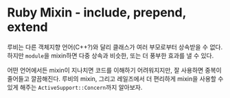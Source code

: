 # Ruby Mixin - include, prepend, extend
루비는 다른 객체지향 언어(C++?)와 달리 클래스가 여러 부모로부터 상속받을 수 없다. 
하지만 `module`을 mixin하면 다중 상속과 비슷한, 또는 더 풍부한 효과를 낼 수 있다. 

어떤 언어에서든 mixin이 지나치면 코드를 이해하기 어려워지지만, 잘 사용하면 중복이 줄어들고 깔끔해진다.
루비의 mixin, 그리고 레일즈에서 더 편리하게 mixin을 사용할 수 있게 해주는 `ActiveSupport::Concern`까지 알아보자.



